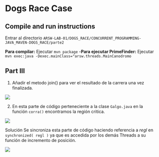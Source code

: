 # Dogs Race Case

## Compile and run instructions

Entrar al directorio `ARSW-LAB-01/DOGS_RACE/CONCURRENT_PROGRAMMING-JAVA_MAVEN-DOGS_RACE/parte2`

 **Para compilar:** Ejecutar `mvn package`
-**Para ejecutar PrimeFinder:** Ejecutar `mvn exec:java -Dexec.mainClass="arsw.threads.MainCanodromo`


## Part III

1. Añadir el metodo join() para ver el resultado de la carrera una vez finalizada.

![](img/media/Captura1.PNG)

2. En esta parte de código perteneciente a la clase `Galgo.java` en la función `corra()` encontramos la región critica.

![](img/Captura1.PNG)

Solución
Se sincroniza esta parte de código haciendo referencia a _regl_ en `synchronized( regl )` ya que es accedida por los demás Threads a su función de incremento de posición.

![](img/Capture1.PNG)
